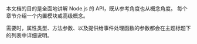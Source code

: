 
<!-- type=misc -->

本文档的目的是全面地讲解 Node.js 的 API，既从参考角度也从概念角度。
每个章节介绍一个内置模块或高级概念。

需要时，属性类型、方法参数、以及提供给事件处理函数的参数都会在主题标题下的列表中详细说明。

